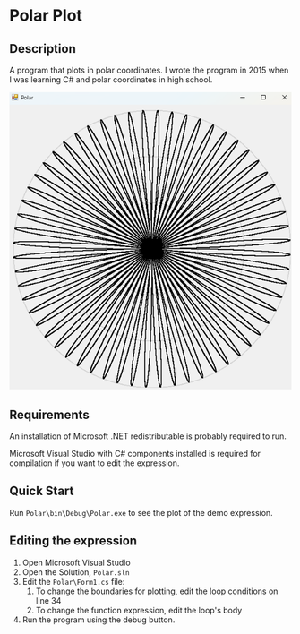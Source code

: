 # Polar Plot

## Description
A program that plots in polar coordinates. I wrote the program in 2015 when I was learning C# and polar coordinates in high school.

![](thumbnail.png)

## Requirements
An installation of Microsoft .NET redistributable is probably required to run.

Microsoft Visual Studio with C# components installed is required for compilation if you want to edit the expression.

## Quick Start
Run `Polar\bin\Debug\Polar.exe` to see the plot of the demo expression.

## Editing the expression
1. Open Microsoft Visual Studio
2. Open the Solution, `Polar.sln`
3. Edit the `Polar\Form1.cs` file:
    1. To change the boundaries for plotting, edit the loop conditions on line 34
    2. To change the function expression, edit the loop's body
4. Run the program using the debug button.
